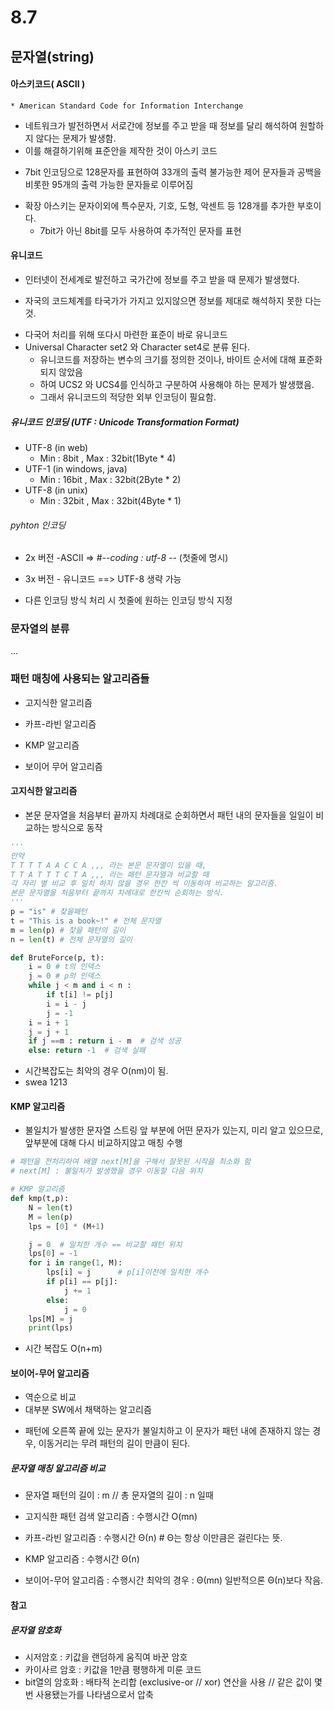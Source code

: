 # 8.7
## 문자열(string)
#### 아스키코드( ASCII )
    * American Standard Code for Information Interchange 
* 네트워크가 발전하면서 서로간에 정보를 주고 받을 때 정보를 달리 해석하여 원할하지 않다는 문제가 발생함.
* 이를 해결하기위해 표준안을 제작한 것이 아스키 코드
+ 7bit 인코딩으로 128문자를 표현하여 33개의 출력 불가능한 제어 문자들과 공백을 비롯한 95개의 출력 가능한 문자들로 이루어짐

* 확장 아스키는 문자이외에 특수문자, 기호, 도형, 악센트 등 128개를 추가한 부호이다.
     + 7bit가 아닌 8bit를 모두 사용하여 추가적인 문자를 표현

#### 유니코드
* 인터넷이 전세계로 발전하고 국가간에 정보를 주고 받을 때 문제가 발생했다.
+ 자국의 코드체계를 타국가가 가지고 있지않으면 정보를 제대로 해석하지 못한 다는 것.
* 다국어 처리를 위해 또다시 마련한 표준이 바로 유니코드
*  Universal Character set2 와 Character set4로 분류 된다.
     * 유니코드를 저장하는 변수의 크기를 정의한 것이나, 바이트 순서에 대해 표준화되지 않았음
    + 하여 UCS2 와 UCS4를 인식하고 구분하여 사용해야 하는 문제가 발생했음.
     * 그래서 유니코드의 적당한 외부 인코딩이 필요함.


##### 유니코드 인코딩 (UTF : Unicode Transformation Format)
* UTF-8 (in web)
     * Min : 8bit , Max : 32bit(1Byte * 4)
* UTF-1 (in windows, java)
     * Min : 16bit , Max : 32bit(2Byte * 2)
* UTF-8 (in unix)
     * Min : 32bit , Max : 32bit(4Byte * 1)

###### pyhton 인코딩 
* 2x 버전 -ASCII => #-*-coding : utf-8 -*- (첫줄에 명시)
+ 3x 버전 - 유니코드 ==> UTF-8 생략 가능
* 다른 인코딩 방식 처리 시 첫줄에 원하는 인코딩 방식 지정


### 문자열의 분류
...

### 패턴 매칭에 사용되는 알고리즘들
+ 고지식한 알고리즘
* 카프-라빈 알고리즘
+ KMP 알고리즘
* 보이어 무어 알고리즘

#### 고지식한 알고리즘
* 본문 문자열을 처음부터 끝까지 차례대로 순회하면서 패턴 내의 문자들을 일일이 비교하는 방식으로 동작
```py
'''
만약 
T T T T A A C C A ,,, 라는 본문 문자열이 있을 때,
T T A T T T C T A ,,, 라는 패턴 문자열과 비교할 때
각 자리 별 비교 후 일치 하지 않을 경우 한칸 씩 이동하여 비교하는 알고리즘.
본문 문자열을 처음부터 끝까지 차례대로 한칸씩 순회하는 방식.
'''
p = "is" # 찾을패턴
t = "This is a book~!" # 전체 문자열
m = len(p) # 찾을 패턴의 길이
n = len(t) # 전체 문자열의 길이

def BruteForce(p, t):
	i = 0 # t의 인덱스
	j = 0 # p의 인덱스
	while j < m and i < n :
		if t[i] != p[j]
		i = i - j
		j = -1
	i = i + 1
	j = j + 1
	if j ==m : return i - m  # 검색 성공
	else: return -1  # 검색 실패
```
+ 시간복잡도는 최악의 경우 O(nm)이 됨.
+ swea 1213


#### KMP 알고리즘
* 불일치가 발생한 문자열 스트링 앞 부분에 어떤 문자가 있는지, 미리 알고 있으므로, 앞부분에 대해 다시 비교하지않고 매칭 수행
```py
# 패턴을 전처리하여 배열 next[M]을 구해서 잘못된 시작을 최소화 함
# next[M] : 불일치가 발생했을 경우 이동할 다음 위치

# KMP 알고리즘
def kmp(t,p):
    N = len(t)
    M = len(p)
    lps = [0] * (M+1)

    j = 0  # 일치한 개수 == 비교할 패턴 위치
    lps[0] = -1
    for i in range(1, M):
        lps[i] = j      # p[i]이전에 일치한 개수
        if p[i] == p[j]:
            j += 1
        else:
            j = 0
    lps[M] = j
    print(lps)
```
+ 시간 복잡도 O(n+m)

#### 보이어-무어 알고리즘
* 역순으로 비교
* 대부분 SW에서 채택하는 알고리즘
+ 패턴에 오른쪽 끝에 있는 문자가 불일치하고 이 문자가 패턴 내에 존재하지 않는 경우, 이동거리는 무려 패턴의 길이 만큼이 된다.

##### 문자열 매칭 알고리즘 비교
* 문자열 패턴의 길이 : m // 총 문자열의 길이 : n 일때
* 고지식한 패턴 검색 알고리즘 : 수행시간 O(mn)
* 카프-라빈 알고리즘 : 수행시간 Θ(n)  # Θ는 항상 이만큼은 걸린다는 뜻.
* KMP 알고리즘 : 수행시간 Θ(n)

* 보이어-무어 알고리즘 : 수행시간 최악의 경우 : Θ(mn) 일반적으론 Θ(n)보다 작음.


#### 참고 
##### 문자열 암호화
* 시저암호 : 키값을 랜덤하게 움직여 바꾼 암호
* 카이사르 암호 : 키값을 1만큼 평행하게 미룬 코드
* bit열의 암호화 : 배타적 논리합 (exclusive-or // xor) 연산을 사용 // 같은 값이 몇번 사용됐는가를 나타냄으로서 압축
